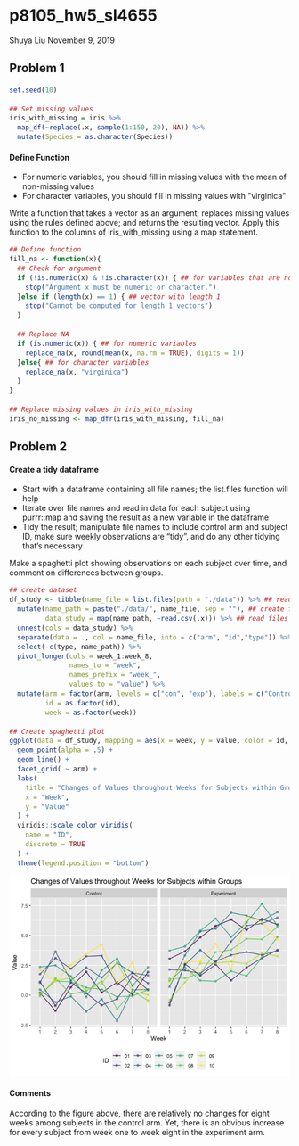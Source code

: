p8105\_hw5\_sl4655
================
Shuya Liu
November 9, 2019

Problem 1
---------

``` r
set.seed(10)

## Set missing values
iris_with_missing = iris %>% 
  map_df(~replace(.x, sample(1:150, 20), NA)) %>%
  mutate(Species = as.character(Species))
```

#### Define Function

-   For numeric variables, you should fill in missing values with the mean of non-missing values
-   For character variables, you should fill in missing values with "virginica"

Write a function that takes a vector as an argument; replaces missing values using the rules defined above; and returns the resulting vector. Apply this function to the columns of iris\_with\_missing using a map statement.

``` r
## Define function
fill_na <- function(x){
  ## Check for argument
  if (!is.numeric(x) & !is.character(x)) { ## for variables that are not numeric and variables
    stop("Argument x must be numeric or character.")
  }else if (length(x) == 1) { ## vector with length 1
    stop("Cannot be computed for length 1 vectors")
  }
  
  ## Replace NA
  if (is.numeric(x)) { ## for numeric variables
    replace_na(x, round(mean(x, na.rm = TRUE), digits = 1))
  }else{ ## for character variables
    replace_na(x, "virginica")
  }
}

## Replace missing values in iris_with_missing
iris_no_missing <- map_dfr(iris_with_missing, fill_na)
```

Problem 2
---------

#### Create a tidy dataframe

-   Start with a dataframe containing all file names; the list.files function will help
-   Iterate over file names and read in data for each subject using purrr::map and saving the result as a new variable in the dataframe
-   Tidy the result; manipulate file names to include control arm and subject ID, make sure weekly observations are “tidy”, and do any other tidying that’s necessary

Make a spaghetti plot showing observations on each subject over time, and comment on differences between groups.

``` r
## create dataset
df_study <- tibble(name_file = list.files(path = "./data")) %>% ## read files' names
  mutate(name_path = paste("./data/", name_file, sep = ""), ## create files's paths
         data_study = map(name_path, ~read.csv(.x))) %>% ## read files
  unnest(cols = data_study) %>%
  separate(data = ., col = name_file, into = c("arm", "id","type")) %>%
  select(-c(type, name_path)) %>%
  pivot_longer(cols = week_1:week_8,
               names_to = "week",
               names_prefix = "week_",
               values_to = "value") %>%
  mutate(arm = factor(arm, levels = c("con", "exp"), labels = c("Control", "Experiment")),
         id = as.factor(id),
         week = as.factor(week))

## Create spaghetti plot
ggplot(data = df_study, mapping = aes(x = week, y = value, color = id, group = id)) + 
  geom_point(alpha = .5) +
  geom_line() +
  facet_grid( ~ arm) +
  labs(
    title = "Changes of Values throughout Weeks for Subjects within Groups",
    x = "Week",
    y = "Value"
  ) + 
  viridis::scale_color_viridis(
    name = "ID", 
    discrete = TRUE
  ) + 
  theme(legend.position = "bottom")
```

![](p8105_hw5_sl4655_files/figure-markdown_github/read_files-1.png)

#### Comments

According to the figure above, there are relatively no changes for eight weeks among subjects in the control arm. Yet, there is an obvious increase for every subject from week one to week eight in the experiment arm.
